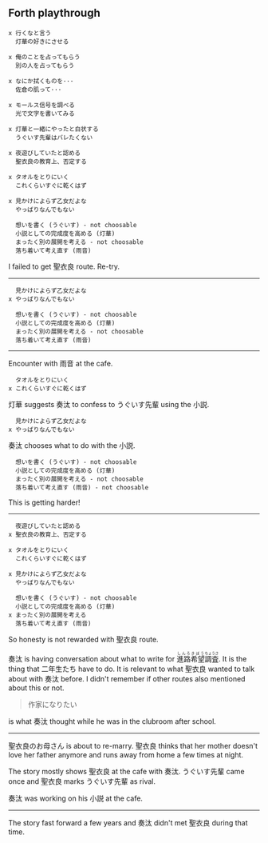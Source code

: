 ## Forth playthrough

```
x 行くなと言う
  灯華の好きにさせる
```

```
x 俺のことを占ってもらう
  別の人を占ってもらう
```

```
x なにか拭くものを···
  佐倉の肌って···
```

```
x モールス信号を調べる
  光で文字を書いてみる
```

```
x 灯華と一緒にやったと白状する
  うぐいす先輩はバレたくない
```

```
x 夜遊びしていたと認める
  聖衣良の教育上、否定する
```

```
x タオルをとりにいく
  これくらいすぐに乾くはず
```

```
x 見かけによらず乙女だよな
  やっばりなんでもない
```

```
  想いを書く (うぐいす) - not choosable
  小説としての完成度を高める (灯華)
  まったく別の展開を考える - not choosable
  落ち着いて考え直す (雨音)
```

I failed to get 聖衣良 route. Re-try.

---

```
  見かけによらず乙女だよな
x やっばりなんでもない
```

```
  想いを書く (うぐいす) - not choosable
  小説としての完成度を高める (灯華)
  まったく別の展開を考える - not choosable
  落ち着いて考え直す (雨音)
```

---

Encounter with 雨音 at the cafe.

```
  タオルをとりにいく
x これくらいすぐに乾くはず
```

灯華 suggests 奏汰 to confess to うぐいす先輩 using the 小説.

```
  見かけによらず乙女だよな
x やっばりなんでもない
```

奏汰 chooses what to do with the 小説.

```
  想いを書く (うぐいす) - not choosable
  小説としての完成度を高める (灯華)
  まったく別の展開を考える - not choosable
  落ち着いて考え直す (雨音) - not choosable
```

This is getting harder!

---

```
  夜遊びしていたと認める
x 聖衣良の教育上、否定する
```

```
x タオルをとりにいく
  これくらいすぐに乾くはず
```

```
x 見かけによらず乙女だよな
  やっばりなんでもない
```

```
  想いを書く (うぐいす) - not choosable
  小説としての完成度を高める (灯華)
x まったく別の展開を考える
  落ち着いて考え直す (雨音)
```

So honesty is not rewarded with 聖衣良 route.

奏汰 is having conversation about what to write for <ruby>進路<rt>しんろ</rt>希望<rt>きぼう</rt>調査<rt>ちょうさ</ruby>. It is the thing that 二年生たち have to do. It is relevant to what 聖衣良 wanted to talk about with 奏汰 before. I didn't remember if other routes also mentioned about this or not.

> 作家になりたい

is what 奏汰 thought while he was in the clubroom after school.

---

聖衣良のお母さん is about to re-marry. 聖衣良 thinks that her mother doesn't love her father anymore and runs away from home a few times at night.

The story mostly shows 聖衣良 at the cafe with 奏汰. うぐいす先輩 came once and 聖衣良 marks うぐいす先輩 as rival.

奏汰 was working on his 小説 at the cafe.

---

The story fast forward a few years and 奏汰 didn't met 聖衣良 during that time.
